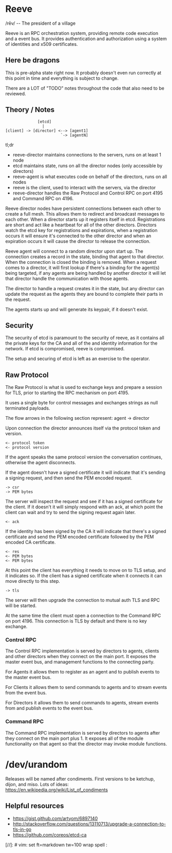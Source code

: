 Reeve
=====

/rēv/ -- The president of a village

Reeve is an RPC orchestration system, providing remote code execution and a event bus.  It provides
authentication and authorization using a system of identities and x509 certificates.


Here be dragons
---------------

This is pre-alpha state right now.  It probably doesn't even run correctly at this point in time and
everything is subject to change.

There are a LOT of "TODO" notes throughout the code that also need to be reviewed.


Theory / Notes
--------------

```
              [etcd]
                |
[client] -> [director] <--> [agent1]
                        `-> [agentN]

```

tl;dr

* reeve-director maintains connections to the servers, runs on at least 1 node
* etcd maintains state, runs on all the director nodes (only accessible by directors)
* reeve-agent is what executes code on behalf of the directors, runs on all nodes
* reeve is the client, used to interact with the servers, via the director
* reeve-director handles the Raw Protocol and Control RPC on port 4195 and Command RPC on 4196.

Reeve director nodes have persistent connections between each other to create a full mesh.  This
allows them to redirect and broadcast messages to each other.  When a director starts up it
registers itself in etcd.  Registrations are short and act like a heartbeat for all of the other
directors.  Directors watch the etcd key for registrations and expirations, when a registration
occurs it will ensure it's connected to the other director and when an expiration occurs it will
cause the director to release the connection.

Reeve agent will connect to a random director upon start up.  The connection creates a record in
the state, binding that agent to that director.  When the connection is closed the binding is
removed.  When a request comes to a director, it will first lookup if there's a binding for the
agent(s) being targeted, if any agents are being handled by another director it will let that
director handle the communication with those agents.

The director to handle a request creates it in the state, but any director can update the request as
the agents they are bound to complete their parts in the request.

The agents starts up and will generate its keypair, if it doesn't exist.  

Security
--------

The security of etcd is paramount to the security of reeve, as it contains all the private keys for
the CA and all of the and identity information for the network.  If etcd is compromised, reeve is
compromised.

The setup and securing of etcd is left as an exercise to the operator.


Raw Protocol
------------

The Raw Protocol is what is used to exchange keys and prepare a session for TLS, prior to starting
the RPC mechanism on port 4195.  

It uses a single byte for control messages and exchanges strings as null terminated payloads.

The flow arrows in the following section represent: agent -> director

Upon connection the director announces itself via the protocol token and version.

```
<- protocol token
<- protocol version
```

If the agent speaks the same protocol version the conversation continues, otherwise the agent
disconnects.

If the agent doesn't have a signed certificate it will indicate that it's sending a signing request,
and then send the PEM encoded request.

```
-> csr
-> PEM bytes
```

The server will inspect the request and see if it has a signed certificate for the client.  If it
doesn't it will simply respond with an ack, at which point the client can wait and try to send the
signing request again later.

```
<- ack
```

If the identity has been signed by the CA it will indicate that there's a signed certificate and
send the PEM encoded certificate followed by the PEM encoded CA certificate.

```
<- res
<- PEM bytes
<- PEM bytes
```

At this point the client has everything it needs to move on to TLS setup, and it indicates so.  If
the client has a signed certificate when it connects it can move directly to this step.

```
-> tls
```

The server will then upgrade the connection to mutual auth TLS and RPC will be started.

At the same time the client must open a connection to the Command RPC on port 4196.   This
connection is TLS by default and there is no key exchange.

### Control RPC

The Control RPC implementation is served by directors to agents, clients and other directors when
they connect on the main port.  It exposes the master event bus, and management functions to the
connecting party.

For Agents it allows them to register as an agent and to publish events to the master event bus.

For Clients it allows them to send commands to agents and to stream events from the event bus.

For Directors it allows them to send commands to agents, stream events from and publish events to
the event bus.


### Command RPC

The Command RPC implementation is served by directors to agents after they connect on the main port
plus 1. It exposes all of the module functionality on that agent so that the director may invoke
module functions.


/dev/urandom
============

Releases will be named after condiments. First versions to be ketchup, dijon, and miso.
Lots of ideas: https://en.wikipedia.org/wiki/List_of_condiments

Helpful resources
-----------------

* https://gist.github.com/artyom/6897140
* http://stackoverflow.com/questions/13110713/upgrade-a-connection-to-tls-in-go
* https://github.com/coreos/etcd-ca



[//]: # vim: set ft=markdown tw=100 wrap spell :
